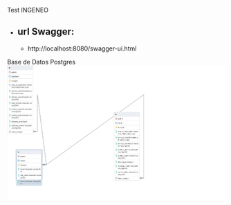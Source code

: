 Test INGENEO

- url Swagger:
  - 
    - http://localhost:8080/swagger-ui.html

Base de Datos Postgres
![](EDR.png)